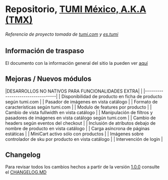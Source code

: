 # Repositorio, [TUMI México, A.K.A (TMX)]()
###### Referencia de proyecto tomada de [tumi.com](https://www.tumi.com/) y [es.tumi](https://es.tumi.com/)

## Información de traspaso

El documento con la información general del sitio la pueden ver [aquí](https://docs.google.com/spreadsheets/d/1lo_GLWXn9bZlqjfaz78NxNemUqmp7Jfeew6AaVrSqhE/edit?usp=sharing)

## Mejoras / Nuevos módulos

|DESARROLLOS NO NATIVOS PARA FUNCIONALIDADES EXTRA|  |
|----------------------------------|
| Disponibilidad de producto en ficha de producto según tumi.com | 
| Pasador de imágenes en vista catálogo | 
| Formato de características según tumi.com | 
| Modulo de features por producto | 
| Cambio de vista fullwidth en vista catálogo |
| Manipulación de filtros y pasadores de imágenes en vista catálogo según tumi.com | 
| Cambio de headers según eventos del checkout | 
| Inclusión de atributos debajo de nombre de producto en vista catálogo |
| Carga asíncrona de páginas estáticas |
| MiniCart activo sólo con productos |
| Imágenes sobre controlador de sku por producto en vista catálogo |
| Intervención de login |

## Changelog

Para revisar todos los cambios hechos a partir de la versión [1.0.0](https://github.com/jesuspoleo18/tumiMexico/releases/tag/v1.0.0) consulte el [CHANGELOG.MD](https://github.com/jesuspoleo18/tumiMexico/blob/master/CHANGELOG.md)